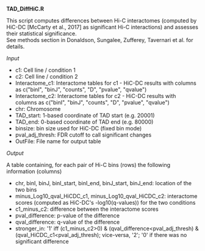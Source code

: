 **TAD_DiffHiC.R** 

This script computes differences between Hi-C interactomes (computed by HiC-DC [McCarty et al., 2017] as significant Hi-C interactions) and assesses their statistical significance.  
See methods section in Donaldson, Sungalee, Zufferey, Tavernari et al. for details.

_Input_

* c1: Cell line / condition 1
* c2: Cell line / condition 2
* Interactome_c1: Interactome tables for c1 - HiC-DC results with columns as c("binI", "binJ", "counts", "D", "pvalue", "qvalue")
* Interactome_c2: Interactome tables for c2 - HiC-DC results with columns as c("binI", "binJ", "counts", "D", "pvalue", "qvalue")
* chr: Chromosome
* TAD_start: 1-based coordinate of TAD start (e.g. 20001)
* TAD_end: 0-based coordinate of TAD end (e.g. 80000)
* binsize: bin size used for HiC-DC (fixed bin mode)
* pval_adj_thresh: FDR cutoff to call significant changes
* OutFile: File name for output table

_Output_

A table containing, for each pair of Hi-C bins (rows) the following information (columns)
* chr, binI, binJ, binI_start, binI_end, binJ_start, binJ_end: location of the two bins
* minus_Log10_qval_HiCDC_c1, minus_Log10_qval_HiCDC_c2: interactome scores (computed as HiC-DC's -log10(q-values)) for the two conditions
* c1_minus_c2: difference between the interactome scores 
* pval_difference: p-value of the difference 
* qval_difference: q-value of the difference
* stronger_in: '1' iff (c1_minus_c2>0) & (qval_difference<pval_adj_thresh) & (qval_HiCDC_c1<pval_adj_thresh); vice-versa, '2'; '0' if there was no significant difference 
